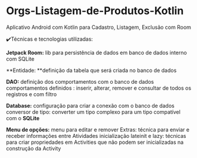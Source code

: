 # Orgs-Listagem-de-Produtos-Kotlin
 Aplicativo Android com Kotlin para Cadastro, Listagem, Exclusão com Room

✔️Técnicas e tecnologias utilizadas: 

**Jetpack Room:** lib para persistência de dados em banco de dados interno com SQLite

**Entidade: **definição da tabela que será criada no banco de dados

**DAO:** definição dos comportamentos com o banco de dados
comportamentos definidos : inserir, alterar, remover e consultar de todos os registros e com filtro

**Database:** configuração para criar a conexão com o banco de dados
conversor de tipo: converter um tipo complexo para um tipo compatível com o **SQLite**

**Menu de opções:** menu para editar e remover
Extras: técnica para enviar e receber informações entre Atividades
inicialização lateinit e lazy: técnicas para criar propriedades em Activities que não podem ser inicializadas na construção da Activity
